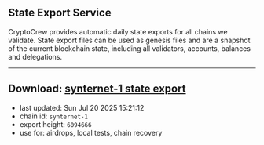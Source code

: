 ## State Export Service
CryptoCrew provides automatic daily state exports for all chains we validate. State export files can be used as genesis files and are a snapshot of the current blockchain state, including all validators, accounts, balances and delegations.

---
**Download: [synternet-1 state export](https://dl-eu2.ccvalidators.com/SERVICE/synternet/synternet-1_export_6094666.json)**
---

- last updated: Sun Jul 20 2025 15:21:12
- chain id: `synternet-1`
- export height: `6094666`
- use for: airdrops, local tests, chain recovery
